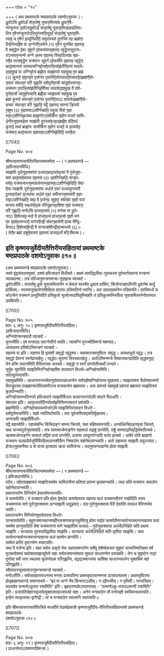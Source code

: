 +++
title = "१०"

+++
( अथ प्रथमाष्टके षष्ठप्रपाठके दशमोऽनुवाकः )।  
ध्रु॒वो॑ऽसि ध्रु॒वो॑ऽहँ स॑जा॒तेषु॑ भूयास॒मित्या॑ह ध्रु॒वाने॒वै-  
ना॑न्कुरुत उ॒ग्रो॑ऽस्यु॒ग्रो॑ऽहँ स॑जा॒तेषु॑ भूयास॒मित्या॒हाप्र॑तिवा-  
दिन ए॒वैना॑न्कुरुतेऽभि॒भूर॑स्यभि॒भूर॒हँ स॑जा॒तेषु॑ भूयास॒मि-  
त्या॑ह॒ य ए॒वैनं॑ प्र॒त्युत्पिपी॑ते॒ तमुपा॑स्यते यु॒नज्मि॑ त्वा॒ ब्रह्म॑णा॒  
दैव्ये॒नेत्या॑है॒ष वा अ॒ग्नेर्योग॒स्तेन॑ (१) ए॒वैनं॑ युनक्ति य॒ज्ञस्य॒  
वै समृ॑द्धेन दे॒वाः सु॑व॒र्गं लो॒कमा॑यन्य॒ज्ञस्य॒ व्यृ॑द्धे॒नासुरा॒न्प-  
रा॑ऽभावय॒न्यन्मे॑ अग्ने अ॒स्य य॒ज्ञस्य॒ रिष्या॒दित्या॑ह य॒ज्ञ-  
स्यै॒व तत्समृ॑द्धे॒न यज॑मानः सुव॒र्गं लो॒कमे॑ति य॒ज्ञस्य॒ व्यृ॑द्धेन॒  
भ्रातृ॑व्यान्परा॑ भावयत्यग्निहो॒त्रमे॒ताभि॒र्व्याहृ॑तीभि॒रुप॑ सादये-  
द्यज्ञमु॒खं वा अ॑ग्निहो॒त्रं ब्रह्मै॒ता व्याहृ॑तयो यज्ञमु॒ख ए॒व ब्रह्म॑  
(२) कु॒रुते॒ सं॒व॒त्स॒रे प॒र्याग॑त ए॒ताभि॑रे॒वोप॑सादये॒प॑सादये॒द्ब्रह्म॑णै॒वो-  
भ॒यतः॑ संवत्स॒रं परि॑ गृह्णाति दर्शपूर्णमा॒सौ चा॑तुर्मा॒स्यान्या॒-  
लभ॑मान ए॒ताभि॒र्व्याहृ॑तीभिर्ह॒वीँष्या सा॑दयेद्यज्ञमु॒खं वै द॑र्श-  
पूर्णमा॒सौ चा॑तुर्मा॒स्यानि॒ ब्रह्मै॒ता व्याहृ॑तयो यज्ञमु॒ख ए॒व  
ब्रह्म॑ कुरुते संवत्स॒रे प॒र्याग॑त ए॒ताभि॑रे॒वाऽऽ सा॑दयेद्ब्रह्म॑णै॒वो-  
भ॒यतः॑ संवत्स॒रं परि॑ गृह्णाति॒ यद्वै य॒ज्ञस्य॒ साम्ना॑ क्रि॒यते॑  
रा॒ष्ट्रम् (३) य॒ज्ञस्याऽऽशीर्ग॑च्छति॒ यदृ॒चा विशं॑ य॒ज्ञ  
स्या॒ऽऽशीर्ग॑च्छ॒त्यथ॑ ब्राह्म॒णो॑ऽना॒शीर्के॑ण य॒ज्ञेन॑ यजते सामि-  
धे॒नीरनुव॒क्ष्यन्ने॒ता व्याहृ॑तीः पु॒रस्ता॑द्दध्या॒द्ब्रह्मै॒व प्र॑ति॒पदं॑  
कुरुते॒ तथा॑ ब्राह्म॒णः साशी॑र्केण य॒ज्ञेन॑ यजते॒ यं का॒मये॑त॒  
यज॑मानं॒ भ्रातृ॑व्यस्य य॒ज्ञस्या॒ऽऽशीर्ग॑च्छे॒दिति॒ तस्यै॒ता

[[704]]

Page No. ७०४

श्रीमत्सायणाचार्यविरचितभाष्यसमेता — ( १ प्रथमकाण्डे —  
(हविःसादनविधिः)  
व्याहृ॑तीः पुरोनुवा॒क्या॑यां दध्याद्भ्रातृव्यदेव॒त्या॑ वै पु॑रोनुवा॒-  
क्या॑ भ्रातृ॑व्यमे॒वास्य य॒ज्ञस्य॑ (४) आ॒शीर्ग॑च्छति॒ यान्का॒-  
मये॑त॒ यज॑मानान्त्स॒माव॑त्येनान्य॒ज्ञस्या॒ऽऽशीर्ग॑च्छे॒दिति॒ तेषा॑-  
मे॒ता व्याहृ॑तीः पुरोनुवा॒क्या॑या अर्ध॒र्च एकां॑ दध्याद्या॒ज्या॑यै  
पु॒रस्ता॒देकां॑ या॒ज्या॑या अर्ध॒र्च एकां॒ तथै॑नान्त्स॒माव॑ती य॒ज्ञ-  
स्या॒ऽऽशीर्ग॑च्छति॒ यथा॒ वै प॒र्जन्यः॒ सुवृ॑ष्टं॒ वर्ष॑त्ये॒वं य॒ज्ञो यज॑  
मानाय वर्षति॒ स्थल॑योद॒कं प॑रिगृ॒ह्णन्त्या॒शिषा॑ य॒ज्ञं यज॑मानः॒  
परि॑ गृह्णाति॒ मनो॑ऽसि प्राजाप॒त्यम् (५) मन॑सा मा भू॒ते-  
नाऽऽ वि॒शेत्या॑ह॒ मनो॒ वै प्रा॑जाप॒त्यं प्रा॑जाप॒त्यो य॒ज्ञो मन॑  
ए॒व य॒ज्ञमा॒त्मन्ध॑त्ते॒ वाग॑स्यै॒न्द्री स॑पत्न॒क्षय॑णी वा॒चा मे॑न्द्रि॒-  
येणाऽऽ वि॒शेत्या॑है॒न्द्री वै वाग्वाच॑मे॒वैन्द्रीमा॒त्मन्ध॑त्ते (६)॥  
( तेनै॒व ब्रह्म॑ रा॒ष्ट्रमे॒वास्य॑ य॒ज्ञस्य॑ प्राजाप॒त्यँ षट्त्रिँ॑शच्च )।

इति कृष्णयजुर्वेदीयतैत्तिरीयसंहितायां प्रथमाष्टके  
षष्ठप्रपाठके दशमोऽनुवाकः॥१०॥
------  
(अथ प्रथमकाण्डे षष्ठप्रपाठके दशमोऽनुवाकः)।  
नवमे द्वंद्वसंपादनमुक्तं, दशमे हविःसादनं विधीयते। प्रथमं तावद्द्वितीया-नुवाकस्य पूर्वभागोक्तानां मन्त्राणां व्याख्यानम्। तत्र परिध्यनुमन्त्रणमन्त्रा-नुदाहृत्य व्याचष्टे -  
ध्रुवोऽसीति। सजातेषु ध्रुवो भूयासमित्यनेन न केवलं स्वस्यैव ध्रुवत्वं प्रार्थितं, किंत्वेनाञ्‍ज्ञातीनपि ध्रुवानेव कर्तुं प्रार्थितम्। स्वस्यानुग्रहत्वेनाशिक्षिता ज्ञातयः प्रतिवादिनो भवन्ति। अत उग्रत्वप्रार्थनेन तन्निवार्यते। ज्ञातिमध्ये यः कोऽप्येनं यजमानं प्रत्युत्पिपीते प्रतिकूलो भूत्वोत्सादयितुमिच्छति तं प्रतिकूलमभिभविता भूयासमित्यनेनोपास्यत उपक्षिपति।

[[705]]

Page No. ७०५  
प्रपा॰ ६ अनु॰ १० ) कृष्णयजुर्वेदीयतैत्तिरीयसंहिता।  
(हविःसादनविधिः)  
अग्नियोगमन्त्रमादौ व्याचष्टे -  
युनज्मीति। एष मन्त्रपाठ एवाग्नेर्योगो भवति। त्वामग्निं युनज्मीतिमन्त्रे श्रवणात्।  
आसन्नस्य हविषोऽभिमन्त्रणं व्याचष्टे -  
यज्ञस्य वा इति। यज्ञस्य हि द्वावंशौ समृद्धो व्यृद्धश्च। यथाशास्त्रमनुष्ठितः समृद्धः। अतथाभूतो व्यृद्धः। तत्र समृद्धो देवानां स्वर्गप्राप्तहेतुः। व्यृद्धोऽ-सुराणां तिरस्कारहेतुः। अतोऽस्मिन्मन्त्रे रिष्यात्स्कन्दादिति व्यृद्धमनूद्य तेन हन्मि सपत्नमिति वैरिपराभवः कथ्यते। समृद्धो न स्वर्गं प्राप्नोतीत्यर्थो लभ्यते।  
भूर्भुवः सुवरिति व्याहृतिभिरग्निहोत्रहविष उपसादनं विधत्ते–अग्निहोत्रामिति।  
तदेतदुपपादयति-  
यज्ञमुखमिति। आधानानन्तरमेवानुष्ठेयत्वत्प्राधान्येन सर्वयज्ञेष्वग्निहोत्रस्य मुखत्वम्। व्याहृतयश्च त्रैलोक्यात्मनो विराड्रूपस्य परब्रह्मण्यारोपितशरीरस्य वाचकत्वेन ब्रह्मरूपाः। अतः प्रशस्ते यज्ञमुखे प्रशस्तं ब्रह्मरूपं व्याहृतित्रयं कृतवान्भवति।  
अग्निहोत्रारम्भदिनगते हविःसादने व्याहृतीर्विधाय कालान्तरगतेऽपि सादने विदधाति -  
संवत्सर इति। आद्यन्तयोर्दिनयोर्व्याहृतिभिरुपसादनं प्रशंसति -  
ब्रह्मणैवेति। अग्निहोत्रवत्कर्मान्तरेऽपि व्याहृतिभिरासादनं विधत्ते -  
दर्शपूर्णमासाविति। यज्ञो ज्योतिष्टोमादिः। ततः पूर्वभावित्वाद्दर्शादेर्मुखत्वम्।  
अन्यत्रापि व्याहृतीर्विधत्ते-  
यद्वै यज्ञस्येति। यज्ञसंबन्धि किंचिदङ्गं साम्ना क्रियते, यथा बहिष्पवमानादि। अन्यत्किंचिदङ्गमृचा क्रियते, यथा याज्यापुरोनुवाक्यादि। तत्र सामसाध्येनाङ्गेन यज्ञफलं तद्राष्ट्रं प्राप्नोति, राष्ट्रे सस्याद्यभिवृद्धिर्भवतीत्यर्थः। ऋक्साध्येनाङ्गेन यत्फलं तद्विशं प्रजां प्राप्नोति, प्रजाया आयुरारोग्यादि वर्धत इत्यर्थः। अथैवं सति ब्राह्मणो यजमानः फलप्रदैर्यजुर्भिर्विरहित्वादनाशीर्केण निष्फलेन यज्ञेनेष्टवान्भवति। अतो यज्ञरूपा व्याहृतीः प्रयुञ्‍ज्‍यात्। होत्राऽनुवचनीयाः प्र वो वाजा इत्यादय ऋचः सामिधेन्यः। तदनुवचनात्प्रागेव होता व्याहृतीः

[[706]]

Page No. ७०६  
श्रीमत्सायणाचार्यविरचितभाष्यसमेता — ( १ प्रथमकाण्डे —  
( हविःसादनविधिः )  
पठेत्। तद्देवताब्रह्मरूपं व्याहृतित्रयमेव सामिधेनीनां प्रतिपदं प्रारम्भं कृतवान्भवति। तथा सति यजमानः सफलेन यज्ञेनेष्टवान्भवति।  
प्रकारान्तरेण विनियोगं हेयतयोपन्यस्यति-  
यं कामयेतेति। यं यजमानं प्रति होता द्वेषादेवं कामयेतास्य यज्ञस्य फलं यजमानवौरणं गच्छेदिति तस्य यजमानस्य यागे पुरोनुवाक्यायाः प्राग्व्याहृतीः प्रयुञ्ज्‍यात्। तदा पुरोनुवाक्याया वैरी देवतेति तत्फलं वैरिगाम्येव भवति।  
प्रकारान्तरेण विनियोगमुपादेयतया विधत्ते-  
यान्कामयेतेति। बहुयजमानकानामहीनसत्राणामङ्गभूतेष्टिषु होता यद्येवं कामयेतैनान्सर्वान्यजमानान्यज्ञस्य फलं सममेव प्राप्नुयादिति तेषां यजमानानां यागे व्याहृतीरेवं दध्यात् – पुरोनुवाक्याया अर्धर्चेऽभिहिते सति प्रथमा व्याहृतिः। याज्यायाः पुरस्ताद्द्वितीया व्याहृतिः। याज्याया अर्धर्चेऽभिहिते सति तृतीया व्याहृतिः। तथा सत्येनान्सर्वान्यजमानान्याज्ञस्य फलं साम्येन प्राप्नोति।  
तामेतां प्राप्तिं दृष्टान्तेन स्पष्टयति-  
यथा वै पर्जन्य इति। यथा सर्वतः प्रसृतो मेघः पक्षपातमन्तरेण सर्वेषु देशेष्वेकरूपं सुवृष्टं सस्यनिष्पत्तिक्षमं वर्षं मुञ्चत्येवमयं यथोक्तव्याहृत्युपेतो यज्ञः सर्वयजमानसंघाय सुफलं साधारण्येन प्रयच्छति। तेन च सुवृष्टेन नद्यां पूर्णायां सर्वे जना स्थलया कूलेनोदकं परिगृह्णन्ति, तद्वद्यजमानसंघ आशिषा साधारणफलेन युक्तमिमं यज्ञं परिगृह्णाति।  
स्रौवाघारस्रुच्याघारानुमन्त्रणमन्त्रो व्याचष्टे -  
मनोऽसीति। सर्वव्यवहारसाधनस्य मनसः प्रजापतिना प्रथमसृष्टत्वान्मनसः प्राजापत्यत्वम्। प्रथमसृष्टिश्च होतृब्राह्मणकाण्डे समाम्नायते - “इदं वा अग्ने नैव किंचनाऽऽसीत्। न द्यौरासीत्। न पृथिवी। नान्तरिक्षम्। तदसदेव सन्मनोऽकुरुत स्यामिति” इति। बृहदारण्यकेऽप्याम्नातम् - “तन्मनोऽकु-रुताऽऽत्मन्वी स्यामिति” इति। प्रजापतिर्यज्ञानसृजतेत्युक्तत्वात्प्राजापत्यो यज्ञः। अनेन मन्त्रपाठेन तौ मनोयज्ञौ स्वस्मिन्स्थापयति। इन्द्रेण व्याकृतत्वा-द्वागैन्द्री। तां च मन्त्रपाठेन स्वात्मनि स्थापयति॥

इति श्रीमत्सायणाचार्यविरचिते माधवीये वेदार्थप्रकाशे कृष्णयजुर्वेदीय-तैत्तिरीयसंहिताभाष्ये प्रथमकाण्डे षष्ठप्रपाठके  
दशमोऽनुवाकः॥१०॥

[[707]]

Page No. ७०७  
प्रपा॰ ६ अनु॰ ११ ) कृष्णयजुर्वेदीयतैत्तिरीयसंहिता।  
( प्राधान्येनाऽऽश्रावणादिमन्त्राः )  
